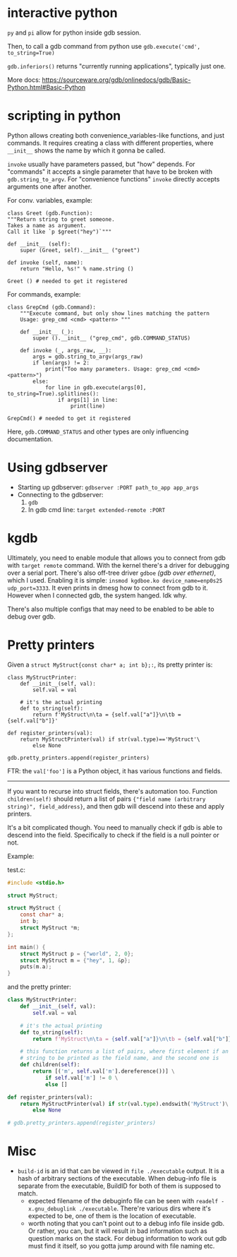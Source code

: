 # interactive python

`py` and `pi` allow for python inside gdb session.

Then, to call a gdb command from python use `gdb.execute('cmd', to_string=True)`

`gdb.inferiors()` returns "currently running applications", typically just one.

More docs: https://sourceware.org/gdb/onlinedocs/gdb/Basic-Python.html#Basic-Python

# scripting in python

Python allows creating both convenience_variables-like functions, and just commands. It requires creating a class with different properties, where `__init__` shows the name by which it gonna be called.

`invoke` usually have parameters passed, but "how" depends. For "commands" it accepts a single parameter that have to be broken with `gdb.string_to_argv`. For "convenience functions" `invoke` directly accepts arguments one after another.

For conv. variables, example:

    class Greet (gdb.Function):
    """Return string to greet someone.
    Takes a name as argument.
    Call it like `p $greet("hey")`"""

    def __init__ (self):
        super (Greet, self).__init__ ("greet")

    def invoke (self, name):
        return "Hello, %s!" % name.string ()

    Greet () # needed to get it registered

For commands, example:

    class GrepCmd (gdb.Command):
        """Execute command, but only show lines matching the pattern
        Usage: grep_cmd <cmd> <pattern> """

        def __init__ (_):
            super ().__init__ ("grep_cmd", gdb.COMMAND_STATUS)

        def invoke (_, args_raw, __):
            args = gdb.string_to_argv(args_raw)
            if len(args) != 2:
                print("Too many parameters. Usage: grep_cmd <cmd> <pattern>")
            else:
                for line in gdb.execute(args[0], to_string=True).splitlines():
                    if args[1] in line:
                        print(line)

    GrepCmd() # needed to get it registered

Here, `gdb.COMMAND_STATUS` and other types are only influencing documentation.

# Using gdbserver

* Starting up gdbserver: `gdbserver :PORT path_to_app app_args`
* Connecting to the gdbserver:
  1. `gdb`
  2. In gdb cmd line: `target extended-remote :PORT`

# kgdb

Ultimately, you need to enable module that allows you to connect from gdb with `target remote` command. With the kernel there's a driver for debugging over a serial port. There's also off-tree driver `gdboe` *(gdb over ethernet)*, which I used. Enabling it is simple: `insmod kgdboe.ko device_name=enp0s25 udp_port=3333`. It even prints in dmesg how to connect from gdb to it. However when I connected gdb, the system hanged. Idk why.

There's also multiple configs that may need to be enabled to be able to debug over gdb.

# Pretty printers

Given a `struct MyStruct{const char* a; int b};:`, its pretty printer is:

```
class MyStructPrinter:
    def __init__(self, val):
        self.val = val

    # it's the actual printing
    def to_string(self):
        return f'MyStruct\n\ta = {self.val["a"]}\n\tb = {self.val["b"]}'

def register_printers(val):
    return MyStructPrinter(val) if str(val.type)=='MyStruct'\
        else None

gdb.pretty_printers.append(register_printers)
```

FTR: the `val['foo']` is a Python object, it has various functions and fields.

---------

If you want to recurse into struct fields, there's automation too. Function `children(self)` should return a list of pairs `{"field name (arbitrary string)", field_address}`, and then gdb will descend into these and apply printers.

It's a bit complicated though. You need to manually check if gdb is able to descend into the field. Specifically to check if the field is a null pointer or not.

Example:

test.c:

```C
#include <stdio.h>

struct MyStruct;

struct MyStruct {
    const char* a;
    int b;
    struct MyStruct *m;
};

int main() {
    struct MyStruct p = {"world", 2, 0};
    struct MyStruct m = {"hey", 1, &p};
    puts(m.a);
}
```

and the pretty printer:

```python
class MyStructPrinter:
    def __init__(self, val):
        self.val = val

    # it's the actual printing
    def to_string(self):
        return f'MyStruct\n\ta = {self.val["a"]}\n\tb = {self.val["b"]}'

    # this function returns a list of pairs, where first element if an arbitrary
    # string to be printed as the field name, and the second one is
    def children(self):
        return [('m', self.val['m'].dereference())] \
            if self.val['m'] != 0 \
            else []

def register_printers(val):
    return MyStructPrinter(val) if str(val.type).endswith('MyStruct')\
        else None

# gdb.pretty_printers.append(register_printers)
```

# Misc

* `build-id` is an id that can be viewed in `file ./executable` output. It is a hash of arbitrary sections of the executable. When debug-info file is separate from the executable, BuildID for both of them is supposed to match.
    * expected filename of the debuginfo file can be seen with `readelf -x.gnu_debuglink ./executable`. There're various dirs where it's expected to be, one of them is the location of executable.
    * worth noting that you can't point out to a debug info file inside gdb. Or rather, you can, but it will result in bad information such as question marks on the stack. For debug information to work out gdb must find it itself, so you gotta jump around with file naming etc.
